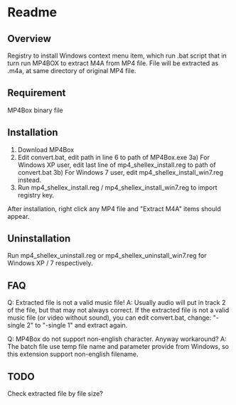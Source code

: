 Readme
==============

Overview
--------------
Registry to install Windows context menu item, which run .bat script that in turn run MP4BOX to extract M4A from MP4 file.
File will be extracted as <original filename>.m4a, at same directory of original MP4 file.

Requirement
--------------
MP4Box binary file

Installation
--------------
1) Download MP4Box
2) Edit convert.bat, edit path in line 6 to path of MP4Box.exe
3a) For Windows XP user, edit last line of mp4_shellex_install.reg to path of convert.bat
3b) For Windows 7 user, edit mp4_shellex_install_win7.reg instead.
4) Run mp4_shellex_install.reg / mp4_shellex_install_win7.reg to import registry key.

After installation, right click any MP4 file and "Extract M4A" items should appear.

Uninstallation
--------------
Run mp4_shellex_uninstall.reg or mp4_shellex_uninstall_win7.reg for Windows XP / 7 respectively.

FAQ
--------------
Q: Extracted file is not a valid music file!
A: Usually audio will put in track 2 of the file, but that may not always correct. If the extracted file is not a valid music file (or video without sound), you can edit convert.bat, change:
"-single 2" to "-single 1" and extract again.

Q: MP4Box do not support non-english character. Anyway workaround?
A: The batch file use temp file name and parameter provide from Windows, so this extension support non-english filename.

TODO
--------------
Check extracted file by file size?